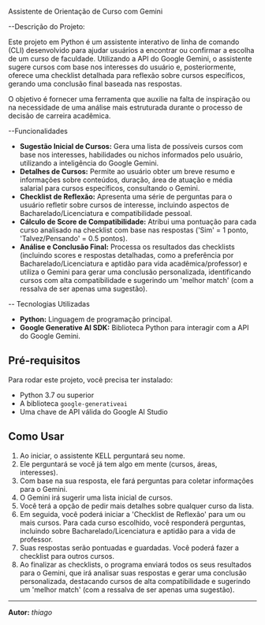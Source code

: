 Assistente de Orientação de Curso com Gemini

--Descrição do Projeto:

Este projeto em Python é um assistente interativo de linha de comando (CLI) desenvolvido para ajudar usuários a encontrar ou confirmar a escolha de um curso de faculdade. Utilizando a API do Google Gemini, o assistente sugere cursos com base nos interesses do usuário e, posteriormente, oferece uma checklist detalhada para reflexão sobre cursos específicos, gerando uma conclusão final baseada nas respostas.

O objetivo é fornecer uma ferramenta que auxilie na falta de inspiração ou na necessidade de uma análise mais estruturada durante o processo de decisão de carreira acadêmica.

--Funcionalidades

* **Sugestão Inicial de Cursos:** Gera uma lista de possíveis cursos com base nos interesses, habilidades ou nichos informados pelo usuário, utilizando a inteligência do Google Gemini.
* **Detalhes de Cursos:** Permite ao usuário obter um breve resumo e informações sobre conteúdos, duração, área de atuação e média salarial para cursos específicos, consultando o Gemini.
* **Checklist de Reflexão:** Apresenta uma série de perguntas para o usuário refletir sobre cursos de interesse, incluindo aspectos de Bacharelado/Licenciatura e compatibilidade pessoal.
* **Cálculo de Score de Compatibilidade:** Atribui uma pontuação para cada curso analisado na checklist com base nas respostas ('Sim' = 1 ponto, 'Talvez/Pensando' = 0.5 pontos).
* **Análise e Conclusão Final:** Processa os resultados das checklists (incluindo scores e respostas detalhadas, como a preferência por Bacharelado/Licenciatura e aptidão para vida acadêmica/professor) e utiliza o Gemini para gerar uma conclusão personalizada, identificando cursos com alta compatibilidade e sugerindo um 'melhor match' (com a ressalva de ser apenas uma sugestão).

-- Tecnologias Utilizadas

* **Python:** Linguagem de programação principal.
* **Google Generative AI SDK:** Biblioteca Python para interagir com a API do Google Gemini.

## Pré-requisitos

Para rodar este projeto, você precisa ter instalado:

* Python 3.7 ou superior
* A biblioteca `google-generativeai`
* Uma chave de API válida do Google AI Studio 


## Como Usar

1.  Ao iniciar, o assistente KELL perguntará seu nome.
2.  Ele perguntará se você já tem algo em mente (cursos, áreas, interesses).
3.  Com base na sua resposta, ele fará perguntas para coletar informações para o Gemini.
4.  O Gemini irá sugerir uma lista inicial de cursos.
5.  Você terá a opção de pedir mais detalhes sobre qualquer curso da lista.
6.  Em seguida, você poderá iniciar a 'Checklist de Reflexão' para um ou mais cursos. Para cada curso escolhido, você responderá perguntas, incluindo sobre Bacharelado/Licenciatura e aptidão para a vida de professor.
7.  Suas respostas serão pontuadas e guardadas. Você poderá fazer a checklist para outros cursos.
8.  Ao finalizar as checklists, o programa enviará todos os seus resultados para o Gemini, que irá analisar suas respostas e gerar uma conclusão personalizada, destacando cursos de alta compatibilidade e sugerindo um 'melhor match' (com a ressalva de ser apenas uma sugestão).

---

**Autor:** _thiago_

